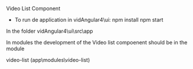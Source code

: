 Video List Component

- To run de application in vidAngular4\ui:
npm install
npm start


In the folder vidAngular4\ui\src\app

In modules the development of the Video list compoenent should be in the module

video-list   (app\modules\video-list)
